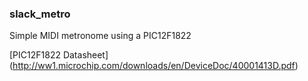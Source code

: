 ### slack_metro

Simple MIDI metronome using a PIC12F1822

[PIC12F1822 Datasheet] (http://ww1.microchip.com/downloads/en/DeviceDoc/40001413D.pdf)

